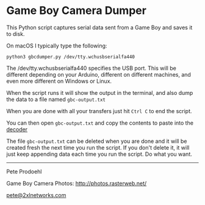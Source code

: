 # Game Boy Camera Dumper

This Python script captures serial data sent from a Game Boy and saves it to disk.

On macOS I typically type the following:

`python3 gbcdumper.py /dev/tty.wchusbserialfa440`

The /dev/tty.wchusbserialfa440 specifies the USB port. This will be different depending on your Arduino, different on different machines, and even more different on Windows or Linux.

When the script runs it will show the output in the terminal, and also dump the data to a file named `gbc-output.txt`

When you are done with all your transfers just hit `Ctrl C` to end the script.

You can then open `gbc-output.txt` and copy the contents to paste into the [decoder](https://github.com/mofosyne/arduino-gameboy-printer-emulator/tree/master/gbp_decoder)

The file `gbc-output.txt` can be deleted when you are done and it will be created fresh the next time you run the script. If you don't delete it, it will just keep appending data each time you run the script. Do what you want.


--- 

Pete Prodoehl

Game Boy Camera Photos: http://photos.rasterweb.net/

<pete@2xlnetworks.com>


